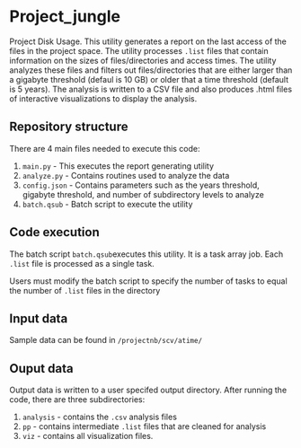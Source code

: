 # Project_jungle

Project Disk Usage. This utility generates a report on the last access of the
files in the project space. The utility processes `.list` files that contain
information on the sizes of files/directories and access times. The utility
analyzes these files and filters out files/directories that are either larger
than a gigabyte threshold (defaul is 10 GB) or older that a time threshold
(default is 5 years). The analysis is written to a CSV file and also produces
.html files of interactive visualizations to display the analysis.

## Repository structure

There are 4 main files needed to execute this code:

1. `main.py` - This executes the report generating utility
1. `analyze.py` - Contains routines used to analyze the data
1. `config.json` - Contains parameters such as the years threshold, gigabyte threshold, and number of subdirectory levels to analyze
1. `batch.qsub` - Batch script to execute the utility

## Code execution

The batch script `batch.qsub`executes this utility. It is a task array job.
Each `.list` file is processed as a single task. 

Users must modify the batch script to specify the number of tasks to equal the 
number of `.list` files in the directory

## Input data

Sample data can be found in `/projectnb/scv/atime/`

## Ouput data

Output data is written to a user specifed output directory. After running the
code, there are three subdirectories:

1. `analysis` - contains the `.csv` analysis files
1. `pp` - contains intermediate `.list` files that are cleaned for analysis
1. `viz` - contains all visualization files.
